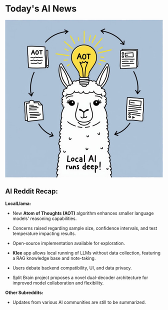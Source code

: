 
# Today's AI News

![Todays Image](pictures/20250304_101229.png)

## AI Reddit Recap:

**LocalLlama:**

- New **Atom of Thoughts (AOT)** algorithm enhances smaller language models' reasoning capabilities.
- Concerns raised regarding sample size, confidence intervals, and test temperature impacting results.
- Open-source implementation available for exploration.


- **Klee** app allows local running of LLMs without data collection, featuring a RAG knowledge base and note-taking. 
- Users debate backend compatibility, UI, and data privacy.


- Split Brain project proposes a novel dual-decoder architecture for improved model collaboration and flexibility.

**Other Subreddits:**

- Updates from various AI communities are still to be summarized.
